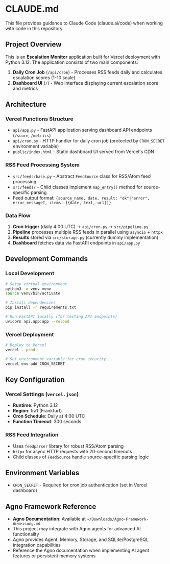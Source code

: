 # CLAUDE.md

This file provides guidance to Claude Code (claude.ai/code) when working with code in this repository.

## Project Overview

This is an **Escalation Monitor** application built for Vercel deployment with Python 3.12. The application consists of two main components:

1. **Daily Cron Job** (`/api/cron`) - Processes RSS feeds daily and calculates escalation scores (1-10 scale)
2. **Dashboard UI** (`/`) - Web interface displaying current escalation score and metrics

## Architecture

### Vercel Functions Structure
- `api/app.py` - FastAPI application serving dashboard API endpoints (`/score`, `/metrics`)
- `api/cron.py` - HTTP handler for daily cron job (protected by `CRON_SECRET` environment variable)
- `public/index.html` - Static dashboard UI served from Vercel's CDN

### RSS Feed Processing System
- `src/feeds/base.py` - Abstract `FeedSource` class for RSS/Atom feed processing
- `src/feeds/` - Child classes implement `map_entry()` method for source-specific parsing
- Feed output format: `{source_name, date, result: "ok"|"error", error_message?, items: [{date, text, url}]}`

### Data Flow
1. **Cron trigger** (daily 4:00 UTC) → `api/cron.py` → `src/pipeline.py`
2. **Pipeline** processes multiple RSS feeds in parallel using `asyncio` + `httpx`
3. **Results** stored via `src/storage.py` (currently dummy implementation)
4. **Dashboard** fetches data via FastAPI endpoints in `api/app.py`

## Development Commands

### Local Development
```bash
# Setup virtual environment
python3 -m venv venv
source venv/bin/activate

# Install dependencies
pip install -r requirements.txt

# Run FastAPI locally (for testing API endpoints)
uvicorn api.app:app --reload
```

### Vercel Deployment
```bash
# Deploy to Vercel
vercel --prod

# Set environment variable for cron security
vercel env add CRON_SECRET
```

## Key Configuration

### Vercel Settings (`vercel.json`)
- **Runtime**: Python 3.12
- **Region**: fra1 (Frankfurt)
- **Cron Schedule**: Daily at 4:00 UTC
- **Function Timeout**: 300 seconds

### RSS Feed Integration
- Uses `feedparser` library for robust RSS/Atom parsing
- `httpx` for async HTTP requests with 20-second timeouts
- Child classes of `FeedSource` handle source-specific parsing logic

## Environment Variables
- `CRON_SECRET` - Required for cron job authentication (set in Vercel dashboard)

## Agno Framework Reference
- **Agno Documentation**: Available at `~/Downloads/Agno-Framework-Anweisung.md`
- This project may integrate with Agno agents for advanced AI functionality
- Agno provides Agent, Memory, Storage, and SQLite/PostgreSQL integration capabilities
- Reference the Agno documentation when implementing AI agent features or persistent memory systems